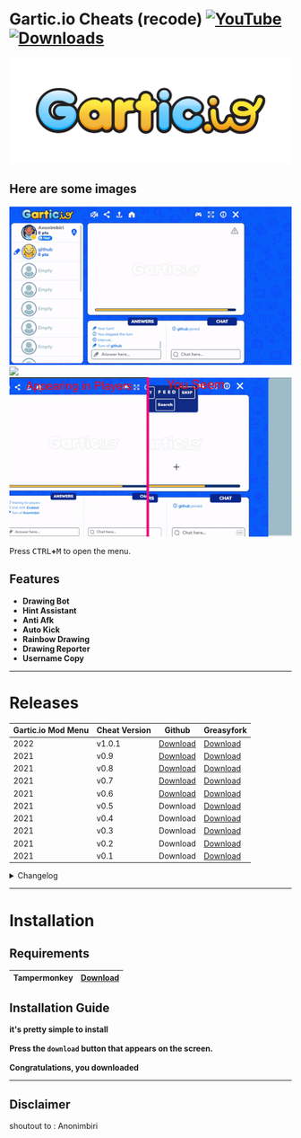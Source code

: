  # Gartic.io Cheats (recode) [![YouTube](https://img.shields.io/youtube/channel/subscribers/UCgs8Nz3Msrl4GqX3DeOZ6tQ?style=flat-square)](https://www.youtube.com/c/blueland?sub_confirmation=1) [![Downloads](https://img.shields.io/badge/downloads-1M-brightgreen?style=flat-square)](#releases)  


![LOGO](./screenshots/logo.png)


## Here are some images

![](./screenshots/win.gif)
![](./screenshots/draw.gif)
![](./screenshots/rgb.gif)

Press <kbd>CTRL</kbd>**+**<kbd>M</kbd> to open the menu.
## Features

- **Drawing Bot**
- **Hint Assistant**
- **Anti Afk**
- **Auto Kick**
- **Rainbow Drawing**
- **Drawing Reporter**
- **Username Copy**



-----------------------
# Releases
| Gartic.io Mod Menu| Cheat Version | Github | Greasyfork |
|----------------------------|-------------|-----------------|-----------------|
| 2022 | v1.0.1 | [Download](	https://github.com/anonimbiri/gartic.io-hack/raw/main/script/gartic.io%20mod%20menu.user.js) | [Download](https://greasyfork.org/scripts/429227-gartic-io-mod-menu) | 
| 2021 | v0.9 | [Download](	https://github.com/anonimbiri/gartic.io-hack/raw/main/script/other_versions/gartic.io%20mod%20menu%20v0.9.user.js) | [Download](https://greasyfork.org/tr/scripts/429227-gartic-io-mod-menu?version=1000886) |
| 2021 | v0.8 | [Download](	https://github.com/anonimbiri/gartic.io-hack/raw/main/script/other_versions/gartic.io%20mod%20menu%20v0.8.user.js) | [Download](https://greasyfork.org/scripts/429227-gartic-io-mod-menu?version=992769) |
| 2021 | v0.7 | [Download](	https://github.com/anonimbiri/gartic.io-hack/raw/main/script/other_versions/gartic.io%20mod%20menu%20v0.7.user.js) | [Download]( https://greasyfork.org/scripts/429227-gartic-io-mod-menu?version=992526) |
| 2021 | v0.6 | [Download](	https://github.com/anonimbiri/gartic.io-hack/raw/main/script/other_versions/gartic.io%20mod%20menu%20v0.6.user.js) | [Download](https://greasyfork.org/scripts/429227-gartic-io-mod-menu?version=975745) |
| 2021 | v0.5 | Download | [Download](https://greasyfork.org/scripts/429227-gartic-io-mod-menu?version=975548) |
| 2021 | v0.4 | Download | [Download](https://greasyfork.org/scripts/429227-gartic-io-mod-menu?version=969051) |
| 2021 | v0.3 | Download | [Download](https://greasyfork.org/scripts/429227-gartic-io-mod-menu?version=955577) |
| 2021 | v0.2 | Download | [Download](https://greasyfork.org/scripts/429227-gartic-io-mod-menu/?version=949820) |
| 2021 | v0.1 | Download | [Download](https://greasyfork.org/scripts/429227-gartic-io-mod-menu?version=949447) |

<details>
  <summary> Changelog </summary>
<details>
  <summary> v1.0.1 </summary>
    <ul> <li>Added Bahasa Indonesia</li> </ul>
</details>
<details>
  <summary> v1.0 </summary>
    <ul> <li>Added a drawing bot (beta)</li> </ul>
    <ul> <li>some bug fixes</li> </ul>
    <ul> <li>a few auxiliary tools</li> </ul>
</details>
<details>
  <summary> v0.9 </summary>
    <ul> <li>Added word fix and word list refresh button above the word list</li> </ul>
    <img src="https://i.imgur.com/FQuhbU9.png">
    <ul> <li>Removed unnecessary codes for code</li> </ul>
</details>
<details>
 <summary> v0.8 </summary>
    <ul> <li> fixed foreign character problem (Arabic, Turkish, Azerbaijani) some words could not be detected in some languages fixed </li> </ul>
</details>
<details>
  <summary> v0.7 </summary>
    <ul> <li> added words for arabic (thank you to the friend who helped)  </li> </ul>
    <ul> <li> now the words will be pulled from github  </li> </ul>
    <ul> <li>custom word feature has been brought, you can add the words you want  </li> </ul>
    <ul> <li>note: you can send your words to us </li> </ul>
</details>
<details>
  <summary> v0.6 </summary>
    <ul> <li> There was a problem with booting fixed </li> </ul>
</details>
<details>
  <summary> v0.5 </summary>
    <ul> <li> Auto Answer </li> </ul>
    <ul> <li> menu interface language feature </li> </ul>
    <ul> <li> menu interface fix </li> </ul>
    <ul> <li> I added a small button for mobile, but it has not been tried, it may work stable </li> </ul>
</details>
<details>
  <summary> v0.4 </summary>
    <ul> <li> azerbaijan language (no full words added yet) </li> </ul>
    <ul> <li> Fixed the issue of not being able to enter the room when changing rooms </li> </ul>
    <ul> <li> important note: I will work on the problem that the buttons do not appear on mobile, I will fix it soon </li> </ul>
</details>
<details>
  <summary> v0.3 </summary>
    <ul> <li> Fixed page refresh issue when opening </li> </ul>
    <ul> <li> image is not full size now it will be full size and right in the middle (drawing area) </li> </ul>
    <ul> <li> New words have been added for the Turkish language, continuing to be added </li> </ul>
</details>
<details>
  <summary> v0.2 </summary>
    <ul> <li> if you click the button it will be red </li> </ul>
    <img src="https://i.imgur.com/i1uDZab.png">
    <ul> <li> if you type that word it will be green </li> </ul>
    <img src="https://i.imgur.com/WKLnWMe.png">
</details>
</details>
    


-----------------------
# Installation
## Requirements 
| Tampermonkey  | [Download](https://www.tampermonkey.net) |
| ----------- | ------- |

## Installation Guide
**it's pretty simple to install**\
\
**Press the `download` button that appears on the screen.**\
\
**Congratulations, you downloaded**

    


-----------------------
## Disclaimer 
shoutout to  : Anonimbiri
